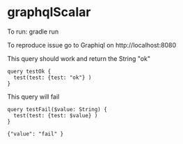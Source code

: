 # graphqlScalar

To run: gradle run

To reproduce issue go to Graphiql on http://localhost:8080

This query should work and return the String "ok"

    query testOk {
      test(test: {test: "ok"} )
    }

This query will fail

    query testFail($value: String) {
      test(test: {test: $value} )
    }

    {"value": "fail" }